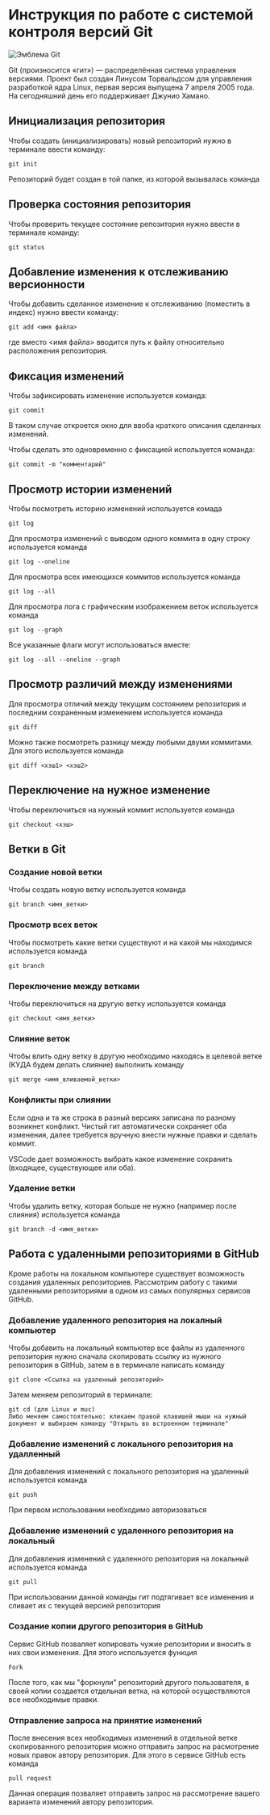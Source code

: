 # **Инструкция по работе с системой контроля версий Git**

![Эмблема Git](git.jpg)

Git (произносится «гит») — распределённая система управления версиями. Проект был создан Линусом Торвальдсом для управления разработкой ядра Linux, первая версия выпущена 7 апреля 2005 года. На сегодняшний день его поддерживает Джунио Хамано.

## Инициализация репозитория

Чтобы создать (инициализировать) новый репозиторий нужно в терминале ввести команду:

    git init

Репозиторий будет создан в той папке, из которой вызывалась команда

## Проверка состояния репозитория

Чтобы проверить текущее состояние репозитория нужно ввести в терминале команду:

    git status

## Добавление изменения к отслеживанию версионности

Чтобы добавить сделанное изменение к отслеживанию (поместить в индекс) нужно ввести команду:

    git add <имя файла>

где вместо <имя файла> вводится путь к файлу относительно расположения репозитория.

## Фиксация изменений

Чтобы зафиксировать изменение используется команда:

    git commit

В таком случае откроется окно для ввоба краткого описания сделанных изменений.

Чтобы сделать это одновременно с фиксацией используется команда:

    git commit -m "комментарий"

## Просмотр истории изменений

Чтобы посмотреть историю изменений используется комада

    git log

Для просмотра изменений с выводом одного коммита в одну строку используется команда

    git log --oneline

Для просмотра всех имеющихся коммитов используется команда

    git log --all

Для просмотра лога с графическим изображением веток используется команда

    git log --graph

Все указанные флаги могут использоваться вместе:

    git log --all --oneline --graph

## Просмотр различий между изменениями

Для просмотра отличий между текущим состоянием репозитория и последним сохраненным изменением используется команда

    git diff

Можно также посмотреть разницу между любыми двуми коммитами. Для этого используется команда

    git diff <хэш1> <хэш2>

## Переключение на нужное изменение

Чтобы переключиться на нужный коммит используется команда

    git checkout <хэш>

## Ветки в Git

### Создание новой ветки

Чтобы создать новую ветку используется команда

    git branch <имя_ветки>

### Просмотр всех веток

Чтобы посмотреть какие ветки существуют и на какой мы находимся используется команда

    git branch

### Переключение между ветками

Чтобы переключиться на другую ветку используется команда

    git checkout <имя_ветки>

### Слияние веток

Чтобы влить одну ветку в другую необходимо находясь в целевой ветке (КУДА будем делать слияние) выполнить команду

    git merge <имя_вливаемой_ветки>

### Конфликты при слиянии

Если одна и та же строка в разный версиях записана по разному возникнет конфликт.
Чистый гит автоматически сохраняет оба изменения, далее требуется вручную внести нужные правки и сделать коммит.

VSСode дает возможность выбрать какое изменение сохранить (входящее, существующее или оба).

### Удаление ветки

Чтобы удалить ветку, которая больше не нужно (например после слияния) используется команда

    git branch -d <имя_ветки>


## Работа с удаленными репозиториями в GitHub

Кроме работы на локальном компьютере существует возможность создания удаленных репозиториев. Рассмотрим работу с такими удаленными репозиториями в одном из самых популярных сервисов GitHub.

### Добавление удаленного репозитория на локалный компьютер

Чтобы добавить на локальный компьютер все файлы из удаленного репозитория нужно сначала скопировать ссылку из нужного репозитория в GitHub, затем в в терминале написать команду

    git clone <Ссылка на удаленный репозиторий>

Затем меняем репозиторий в терминале:

    git cd (для Linux и muc)
    Либо меняем самостоятельно: кликаем правой клавишей мыши на нужный документ и выбираем команду "Открыть во встроенном терминале"

### Добавление изменений с локального репозитория на удалленный 

Для добавления изменений с локального репозитория на удаленный используется команда

    git push
При первом использовании необходимо авторизоваться

### Добавление изменений с удаленного репозитория на локальный

Для добавления изменений с удаленного репозитория на локальный используется команда

    git pull

При использовании данной команды гит подтягивает все изменения и сливает их с текущей версией репозитория

### Создание копии другого репозитория в GitHub
Сервис GitHub позваляет копировать чужие репозитории и вносить в них свои изменения. Для этого используется функция 

    Fork

После того, как мы "форкнули" репозиторий другого пользователя, в своей копии создается отдельная ветка, на которой осуществляются все необходимые правки.

### Отправление запроса на принятие изменений

После внесения всех необходимых изменений в отдельной ветке скопированного репозитория можно отправить запрос на расмотрение новых правок автору репозитория. Для этого в сервисе GitHub есть команда 

    pull request

Данная операция позваляет отправить запрос на рассмотрение вашего варианта изменений автору репозитория.
